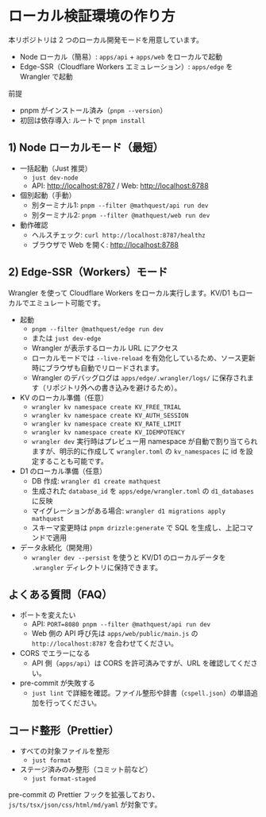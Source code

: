 # ローカル検証環境の作り方

本リポジトリは 2 つのローカル開発モードを用意しています。

- Node ローカル（簡易）: `apps/api` + `apps/web` をローカルで起動
- Edge-SSR（Cloudflare Workers エミュレーション）: `apps/edge` を Wrangler で起動

前提

- pnpm がインストール済み（`pnpm --version`）
- 初回は依存導入: ルートで `pnpm install`

## 1) Node ローカルモード（最短）

- 一括起動（Just 推奨）
  - `just dev-node`
  - API: <http://localhost:8787> / Web: <http://localhost:8788>
- 個別起動（手動）
  - 別ターミナル1: `pnpm --filter @mathquest/api run dev`
  - 別ターミナル2: `pnpm --filter @mathquest/web run dev`
- 動作確認
  - ヘルスチェック: `curl http://localhost:8787/healthz`
  - ブラウザで Web を開く: <http://localhost:8788>

## 2) Edge-SSR（Workers）モード

Wrangler を使って Cloudflare Workers をローカル実行します。KV/D1 もローカルでエミュレート可能です。

- 起動
  - `pnpm --filter @mathquest/edge run dev`
  - または `just dev-edge`
  - Wrangler が表示するローカル URL にアクセス
  - ローカルモードでは `--live-reload` を有効化しているため、ソース更新時にブラウザも自動でリロードされます。
  - Wrangler のデバッグログは `apps/edge/.wrangler/logs/` に保存されます（リポジトリ外への書き込みを避けるため）。
- KV のローカル準備（任意）
  - `wrangler kv namespace create KV_FREE_TRIAL`
  - `wrangler kv namespace create KV_AUTH_SESSION`
  - `wrangler kv namespace create KV_RATE_LIMIT`
  - `wrangler kv namespace create KV_IDEMPOTENCY`
  - `wrangler dev` 実行時はプレビュー用 namespace が自動で割り当てられますが、明示的に作成して `wrangler.toml` の `kv_namespaces` に id を設定することも可能です。
- D1 のローカル準備（任意）
  - DB 作成: `wrangler d1 create mathquest`
  - 生成された `database_id` を `apps/edge/wrangler.toml` の `d1_databases` に反映
  - マイグレーションがある場合: `wrangler d1 migrations apply mathquest`
  - スキーマ変更時は `pnpm drizzle:generate` で SQL を生成し、上記コマンドで適用
- データ永続化（開発用）
  - `wrangler dev --persist` を使うと KV/D1 のローカルデータを `.wrangler` ディレクトリに保持できます。

## よくある質問（FAQ）

- ポートを変えたい
  - API: `PORT=8080 pnpm --filter @mathquest/api run dev`
  - Web 側の API 呼び先は `apps/web/public/main.js` の `http://localhost:8787` を合わせてください。
- CORS でエラーになる
  - API 側（`apps/api`）は CORS を許可済みですが、URL を確認してください。
- pre-commit が失敗する
  - `just lint` で詳細を確認。ファイル整形や辞書（`cspell.json`）の単語追加を行ってください。

## コード整形（Prettier）

- すべての対象ファイルを整形
  - `just format`
- ステージ済みのみ整形（コミット前など）
  - `just format-staged`

pre-commit の Prettier フックを拡張しており、`js/ts/tsx/json/css/html/md/yaml` が対象です。
